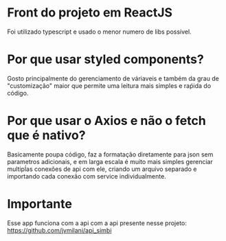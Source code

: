 # Front do projeto em ReactJS

Foi utilizado typescript e usado o menor numero de libs possível.

# Por que usar styled components?

Gosto principalmente do gerenciamento de váriaveis e também da grau de "customização" maior que permite uma leitura mais simples e raṕida do código.

# Por que usar o Axios e não o fetch que é nativo?

Basicamente poupa código, faz a formatação diretamente para json sem parametros adicionais, e em larga escala é muito mais simples gerenciar multipĺas conexões de api com ele, criando um arquivo separado e importando cada conexão com service individualmente.

# Importante

Esse app funciona com a api com a api presente nesse projeto: https://github.com/jvmilani/api_simbi



